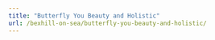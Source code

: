 ```yaml
---
title: "Butterfly You Beauty and Holistic"
url: /bexhill-on-sea/butterfly-you-beauty-and-holistic/
---
```

